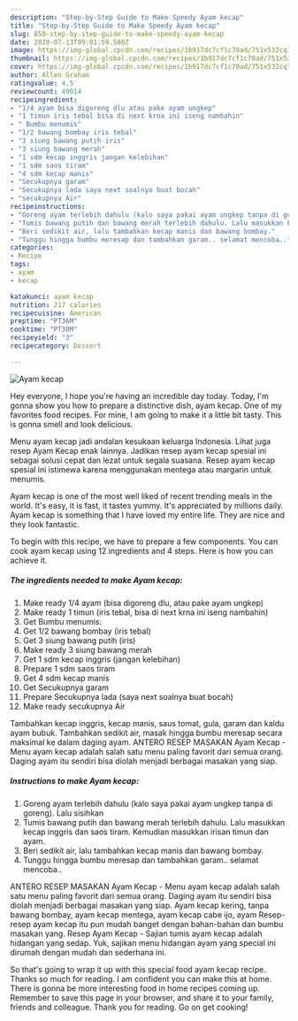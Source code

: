 ```yaml
---
description: "Step-by-Step Guide to Make Speedy Ayam kecap"
title: "Step-by-Step Guide to Make Speedy Ayam kecap"
slug: 859-step-by-step-guide-to-make-speedy-ayam-kecap
date: 2020-07-13T09:01:59.580Z
image: https://img-global.cpcdn.com/recipes/1b917dc7cf1c70ad/751x532cq70/ayam-kecap-foto-resep-utama.jpg
thumbnail: https://img-global.cpcdn.com/recipes/1b917dc7cf1c70ad/751x532cq70/ayam-kecap-foto-resep-utama.jpg
cover: https://img-global.cpcdn.com/recipes/1b917dc7cf1c70ad/751x532cq70/ayam-kecap-foto-resep-utama.jpg
author: Allen Graham
ratingvalue: 4.5
reviewcount: 49014
recipeingredient:
- "1/4 ayam bisa digoreng dlu atau pake ayam ungkep"
- "1 timun iris tebal bisa di next krna ini iseng nambahin"
- " Bumbu menumis"
- "1/2 bawang bombay iris tebal"
- "3 siung bawang putih iris"
- "3 siung bawang merah"
- "1 sdm kecap inggris jangan kelebihan"
- "1 sdm saos tiram"
- "4 sdm kecap manis"
- "Secukupnya garam"
- "Secukupnya lada saya next soalnya buat bocah"
- "secukupnya Air"
recipeinstructions:
- "Goreng ayam terlebih dahulu (kalo saya pakai ayam ungkep tanpa di goreng). Lalu sisihkan"
- "Tumis bawang putih dan bawang merah terlebih dahulu. Lalu masukkan kecap inggris dan saos tiram. Kemudian masukkan irisan timun dan ayam."
- "Beri sedikit air, lalu tambahkan kecap manis dan bawang bombay."
- "Tunggu hingga bumbu meresap dan tambahkan garam.. selamat mencoba.."
categories:
- Recipe
tags:
- ayam
- kecap

katakunci: ayam kecap 
nutrition: 217 calories
recipecuisine: American
preptime: "PT36M"
cooktime: "PT30M"
recipeyield: "3"
recipecategory: Dessert

---
```



![Ayam kecap](https://img-global.cpcdn.com/recipes/1b917dc7cf1c70ad/751x532cq70/ayam-kecap-foto-resep-utama.jpg)

Hey everyone, I hope you're having an incredible day today. Today, I'm gonna show you how to prepare a distinctive dish, ayam kecap. One of my favorites food recipes. For mine, I am going to make it a little bit tasty. This is gonna smell and look delicious.

Menu ayam kecap jadi andalan kesukaan keluarga Indonesia. Lihat juga resep Ayam Kecap enak lainnya. Jadikan resep ayam kecap spesial ini sebagai solusi cepat dan lezat untuk segala suasana. Resep ayam kecap spesial ini istimewa karena menggunakan mentega atau margarin untuk menumis.

Ayam kecap is one of the most well liked of recent trending meals in the world. It's easy, it is fast, it tastes yummy. It's appreciated by millions daily. Ayam kecap is something that I have loved my entire life. They are nice and they look fantastic.


To begin with this recipe, we have to prepare a few components. You can cook ayam kecap using 12 ingredients and 4 steps. Here is how you can achieve it.

<!--inarticleads1-->

##### The ingredients needed to make Ayam kecap:

1. Make ready 1/4 ayam (bisa digoreng dlu, atau pake ayam ungkep)
1. Make ready 1 timun (iris tebal, bisa di next krna ini iseng nambahin)
1. Get  Bumbu menumis:
1. Get 1/2 bawang bombay (iris tebal)
1. Get 3 siung bawang putih (iris)
1. Make ready 3 siung bawang merah
1. Get 1 sdm kecap inggris (jangan kelebihan)
1. Prepare 1 sdm saos tiram
1. Get 4 sdm kecap manis
1. Get Secukupnya garam
1. Prepare Secukupnya lada (saya next soalnya buat bocah)
1. Make ready secukupnya Air


Tambahkan kecap inggris, kecap manis, saus tomat, gula, garam dan kaldu ayam bubuk. Tambahkan sedikit air, masak hingga bumbu meresap secara maksimal ke dalam daging ayam. ANTERO RESEP MASAKAN Ayam Kecap - Menu ayam kecap adalah salah satu menu paling favorit dari semua orang. Daging ayam itu sendiri bisa diolah menjadi berbagai masakan yang siap. 

<!--inarticleads2-->

##### Instructions to make Ayam kecap:

1. Goreng ayam terlebih dahulu (kalo saya pakai ayam ungkep tanpa di goreng). Lalu sisihkan
1. Tumis bawang putih dan bawang merah terlebih dahulu. Lalu masukkan kecap inggris dan saos tiram. Kemudian masukkan irisan timun dan ayam.
1. Beri sedikit air, lalu tambahkan kecap manis dan bawang bombay.
1. Tunggu hingga bumbu meresap dan tambahkan garam.. selamat mencoba..


ANTERO RESEP MASAKAN Ayam Kecap - Menu ayam kecap adalah salah satu menu paling favorit dari semua orang. Daging ayam itu sendiri bisa diolah menjadi berbagai masakan yang siap. Ayam kecap kering, tanpa bawang bombay, ayam kecap mentega, ayam kecap cabe ijo, ayam Resep-resep ayam kecap itu pun mudah banget dengan bahan-bahan dan bumbu masakan yang. Resep Ayam Kecap - Sajian tumis ayam kecap adalah hidangan yang sedap. Yuk, sajikan menu hidangan ayam yang special ini dirumah dengan mudah dan sederhana ini. 

So that's going to wrap it up with this special food ayam kecap recipe. Thanks so much for reading. I am confident you can make this at home. There is gonna be more interesting food in home recipes coming up. Remember to save this page in your browser, and share it to your family, friends and colleague. Thank you for reading. Go on get cooking!
